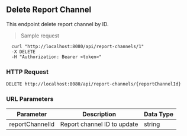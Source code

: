## Delete Report Channel
This endpoint delete report channel by ID.

> Sample request

```shell
  curl "http://localhost:8080/api/report-channels/1"
  -X DELETE
  -H "Authorization: Bearer <token>"
```

### HTTP Request

`DELETE http://localhost:8080/api/report-channels/{reportChannelId}`

### URL Parameters

Parameter | Description | Data Type
--------- | ----------- | ---------
reportChannelId | Report channel ID to update | string